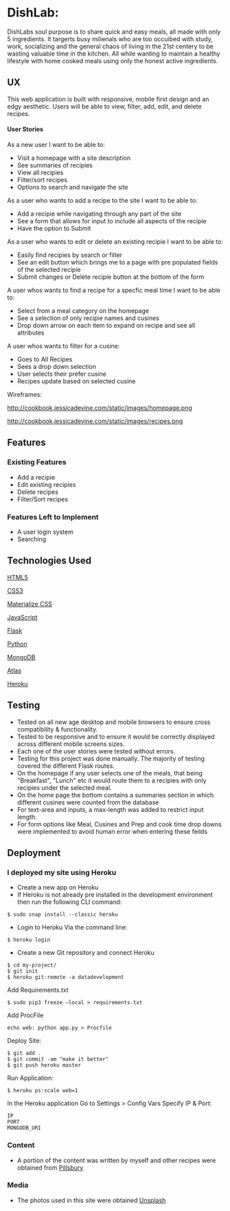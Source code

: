 # DishLab: 

DishLabs soul purpose is to share quick and easy meals, all made with only 5 ingredients. It targerts busy milienals who are too 
occuibed with study, work, socializing and the general chaos of living in the 21st centery to be wasting valuable time in the kitchen. 
All while wanting to maintain a healthy lifestyle with home cooked meals using only the honest active ingredients. 

## UX

This web application is built with responsive, mobile first design and an edgy aesthetic. Users will be able to view, filter, add, edit, and delete 
recipes. 


#### User Stories 

As a new user I want to be able to:
- Visit a homepage with a site description
- See summaries of recipies
- View all recipies 
- Filter/sort recipes
- Options to search and navigate the site

As a user who wants to add a recipe to the site I want to be able to:
- Add a recipie while navigating through any part of the site
- See a form that allows for input to include all aspects of the recipie
- Have the option to Submit  

As a user who wants to edit or delete an existing recipie I want to be able to:
- Easily find recipies by search or filter 
- See an edit button which brings me to a page with pre populated fields of the selected recipie
- Submit changes or Delete recipie button at the bottom of the form 

A user whos wants to find a recipe for a specfic meal time I want to be able to:
- Select from a meal category on the homepage
- See a selection of only recipie names and cusines
- Drop down arrow on each item to expand on recipe and see all attributes

A user whos wants to filter for a cusine:
- Goes to All Recipes 
- Sees a drop down selection 
- User selects their prefer cusine
- Recipes update based on selected cusine

Wireframes:

http://cookbook.jessicadevine.com/static/images/homepage.png

http://cookbook.jessicadevine.com/static/images/recipes.png

## Features

### Existing Features

- Add a recipie
- Edit existing recipies
- Delete recipes
- Filter/Sort recipes 

### Features Left to Implement
- A user login system
- Searching 

## Technologies Used

[HTML5](https://developer.mozilla.org/en-US/docs/Web/Guide/HTML/HTML5)

[CSS3](https://developer.mozilla.org/en-US/docs/Web/CSS/CSS3)

[Materialize CSS](https://materializecss.com/)

[JavaScript](https://www.javascript.com/)

[Flask](https://flask.palletsprojects.com/en/1.0.x/)

[Python](https://www.python.org/)

[MongoDB](https://www.mongodb.com/)

[Atlas](https://www.mongodb.com/cloud/atlas)

[Heroku](https://dashboard.heroku.com/)



## Testing
- Tested on all new age desktop and mobile browsers to ensure cross compatibility & functionality.
- Tested to be responsive and to ensure it would be correctly displayed across different mobile screens sizes.
- Each one of the user stories were tested without errors.
- Testing for this project was done manually. The majority of testing covered the different Flask routes. 
- On the homepage if any user selects one of the meals, that being "Breakfast", "Lunch" etc it would route them to a recipies with only recipies under the selected meal.
- On the home page the bottom contains a summaries section in which different cusines were counted from the database
- For text-area and inputs, a max-length was added to restrict input length. 
- For form options like Meal, Cusines and Prep and cook time drop downs were implemented to avoid human error when entering these feilds


## Deployment

### I deployed my site using Heroku

* Create a new app on Heroku 
* If Heroku is not already pre installed in the development environment then run the following CLI command:
```
$ sudo snap install --classic heroku
```
* Login to Heroku Via the command line:
```
$ heroku login 
```

* Create a new Git repository and connect Heroku
```
$ cd my-project/
$ git init
$ heroku git:remote -a datadevelopment
```

Add Requirements.txt
```
$ sudo pip3 freeze —local > requirements.txt
```
Add ProcFile
```
echo web: python app.py > Procfile
```
Deploy Site: 
```
$ git add .
$ git commit -am "make it better"
$ git push heroku master
```
Run Application:
```
$ heroku ps:scale web=1
```
In the Heroku application
Go to Settings > Config Vars
Specify IP & Port:
```
IP    
PORT
MONGODB_URI
```


### Content

- A portion of the content was written by myself and other recipes were obtained from [Pillsbury](https://www.pillsbury.com/recipes/5-ingredient-recipes)

### Media
- The photos used in this site were obtained [Unsplash](https://unsplash.com/)

